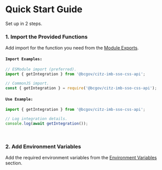 # Quick Start Guide

Set up in 2 steps.

### 1. Import the Provided Functions

Add import for the function you need from the [Module Exports](../using-the-package/module-exports.md).

#### `Import Examples:`

```JavaScript
// ESModule import (preferred).
import { getIntegration } from '@bcgov/citz-imb-sso-css-api';

// CommonJS import.
const { getIntegration } = require('@bcgov/citz-imb-sso-css-api');
```

#### `Use Example:`

```JavaScript
import { getIntegration } from '@bcgov/citz-imb-sso-css-api';

// Log integration details.
console.log(await getIntegration());
```

<br />

### 2. Add Environment Variables

Add the required environment variables from the [Environment Variables](./environment-variables.md) section.
